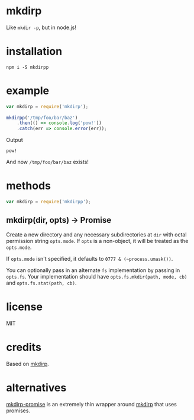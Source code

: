 # mkdirp

Like `mkdir -p`, but in node.js!

# installation

`npm i -S mkdirpp`

# example

```js
var mkdirp = require('mkdirp');
    
mkdirpp('/tmp/foo/bar/baz')
    .then(() => console.log('pow!'))
    .catch(err => console.error(err));
```

Output

```
pow!
```

And now `/tmp/foo/bar/baz` exists!

# methods

```js
var mkdirp = require('mkdirpp');
```

## mkdirp(dir, opts) -> Promise

Create a new directory and any necessary subdirectories at `dir` with octal
permission string `opts.mode`. If `opts` is a non-object, it will be treated as
the `opts.mode`.

If `opts.mode` isn't specified, it defaults to `0777 & (~process.umask())`.

You can optionally pass in an alternate `fs` implementation by passing in
`opts.fs`. Your implementation should have `opts.fs.mkdir(path, mode, cb)` and
`opts.fs.stat(path, cb)`.

# license

MIT

# credits

Based on [mkdirp](https://github.com/substack/node-mkdirp).

# alternatives

[mkdirp-promise](https://www.npmjs.com/package/mkdirp-promise) is an extremely thin wrapper around [mkdirp](https://github.com/substack/node-mkdirp) that uses promises.
